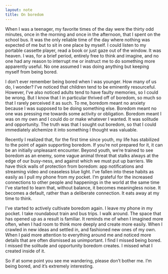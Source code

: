 ```yaml
---
layout: note
title: On boredom
---
```


When I was a teenager, my favorite times of the day were the thirty odd minutes, once in the morning and once in the afternoon, that I spent on the school bus. It was the only reliable time of the day where nothing was expected of me but to sit in one place by myself. I could listen to my portable cassette player, read a book or just gaze out of the window. It was heaven. I was, for a brief period, entirely free to think and imagine, and no one had any reason to interrupt me or instruct me to do something more apparently useful. No one assumed I was doing anything but keeping myself from being bored.

I don’t ever remember being bored when I was younger. How many of us do, I wonder? I’ve noticed that children tend to be eminently resourceful. However, I’ve also noticed adults tend to have faulty memories, so I could be wrong. But I know that I in particular thrived off of boredom, so much so that I rarely perceived it as such. To me, boredom meant no anxiety because I was supposed to be doing something else. Boredom meant no one was pressing me towards some activity or obligation. Boredom meant I was on my own and I could do or make whatever I wanted. It was solitude and opportunity. The truth was that I sought out boredom, so that I could immediately alchemize it into something I thought was valuable.

Recently I realized that, for the first time since youth, my life has stabilized to the point of again supporting boredom. If you’re not prepared for it, it can be an initially unpleasant encounter. Beyond youth, we’re trained to see boredom as an enemy, some vague animal threat that stalks always at the edge of our busy-ness, and against which we must put up barriers. We have thick walls of protection from boredom: app notifications and streaming video and ceaseless blue light. I’ve fallen into these habits as easily as I pull my phone from my pocket. I’m grateful for the increased connections to other people and happenings in the world at the same time I’ve started to learn that, without balance, it becomes meaningless noise. It becomes a default, rather than a deliberate connection. It eats away at my time to think.

I’ve started to actively cultivate boredom again. I leave my phone in my pocket. I take roundabout train and bus trips. I walk around. The space that has opened up as a result is familiar. It reminds me of when I imagined more often, when I had room to think more deeply and create more easily. When I crawled in new ideas and settled in, and fashioned new ones of my own. When I paid more attention to everything around me and noticed more details that are often dismissed as unimportant. I find I missed being bored. I missed the solitude and opportunity boredom creates. I missed what I created inside of it.

So if at some point you see me wandering, please don’t bother me. I’m being bored, and it’s extremely interesting.
